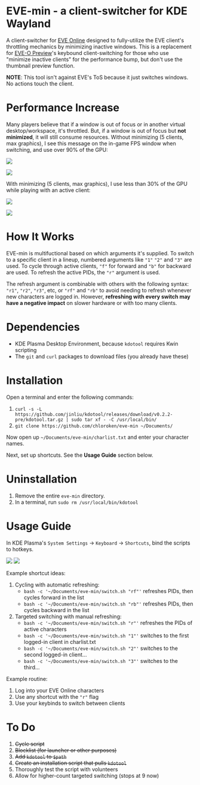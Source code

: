 # EVE-min - a client-switcher for KDE Wayland

A client-switcher for [EVE Online](https://www.eveonline.com/) designed to fully-utilize the EVE client's throttling mechanics by minimizing inactive windows. This is a replacement for [EVE-O Preview](https://github.com/Proopai/eve-o-preview)'s keybound client-switching for those who use "minimize inactive clients" for the performance bump, but don't use the thumbnail preview function.

**NOTE**: This tool isn't against EVE's ToS because it just switches windows. No actions touch the client.

# Performance Increase

Many players believe that if a window is out of focus or in another virtual desktop/workspace, it's throttled. But, if a window is out of focus but **not minimized**, it will still consume resources. Without minimizing (5 clients, max graphics), I see this message on the in-game FPS window when switching, and use over 90% of the GPU:

![](https://i.imgur.com/DNjdWlJ.png)

![](https://i.imgur.com/WT68EQP.png) 

With minimizing (5 clients, max graphics), I use less than 30% of the GPU while playing with an active client:

![](https://i.imgur.com/RL25rqR.png)

![](https://i.imgur.com/NxriGDH.png)

# How It Works

EVE-min is multifuctional based on which arguments it's supplied. To switch to a specific client in a lineup, numbered arguments like `"1"` `"2"` and `"3"` are used. To cycle through active clients, `"f"` for forward and `"b"` for backward are used. To refresh the active PIDs, the `"r"` argument is used.

The refresh argument is combinable with others with the following syntax: `"r1"`, `"r2"`, `"r3"`, etc, or `"rf"` and `"rb"` to avoid needing to refresh whenever new characters are logged in. However, **refreshing with every switch may have a negative impact** on slower hardware or with too many clients.

# Dependencies

- KDE Plasma Desktop Environment, because `kdotool` requires Kwin scripting
- The `git` and `curl` packages to download files (you already have these)

# Installation

Open a terminal and enter the following commands:
1) `curl -s -L https://github.com/jinliu/kdotool/releases/download/v0.2.2-pre/kdotool.tar.gz | sudo tar xf - -C /usr/local/bin/`
2) `git clone https://github.com/chloroken/eve-min ~/Documents/`

Now open up `~/Documents/eve-min/charlist.txt` and enter your character names.

Next, set up shortcuts. See the **Usage Guide** section below.

# Uninstallation

1) Remove the entire `eve-min` directory.
2) In a terminal, run `sudo rm /usr/local/bin/kdotool`

# Usage Guide

In KDE Plasma's `System Settings` -> `Keyboard` -> `Shortcuts`, bind the scripts to hotkeys.

![](https://i.imgur.com/OQn4WRL.png) ![](https://i.imgur.com/PJ1Zw2M.png)
   
Example shortcut ideas:
   1) Cycling with automatic refreshing:
       - `bash -c '~/Documents/eve-min/switch.sh "rf"'` refreshes PIDs, then cycles forward in the list
       - `bash -c '~/Documents/eve-min/switch.sh "rb"'` refreshes PIDs, then cycles backward in the list
   2) Targeted switching with manual refreshing:
       - `bash -c '~/Documents/eve-min/switch.sh "r"'` refreshes the PIDs of active characters
       - `bash -c '~/Documents/eve-min/switch.sh "1"'` switches to the first logged-in client in charlist.txt
       - `bash -c '~/Documents/eve-min/switch.sh "2"'` switches to the second logged-in client...
       - `bash -c '~/Documents/eve-min/switch.sh "3"'` switches to the third...

Example routine:
   1) Log into your EVE Online characters
   2) Use any shortcut with the `"r"` flag
   3) Use your keybinds to switch between clients

# To Do

1) ~~Cycle script~~
2) ~~Blocklist (for launcher or other purposes)~~
3) ~~Add `kdotool` to `$path`~~
4) ~~Create an installation script that pulls `kdotool`~~
5) Thoroughly test the script with volunteers
6) Allow for higher-count targeted switching (stops at 9 now)
